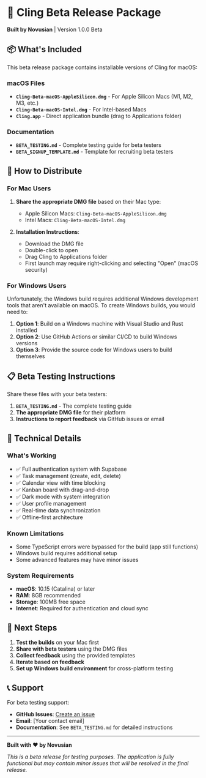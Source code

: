 # 🚀 Cling Beta Release Package

**Built by Novusian** | Version 1.0.0 Beta

## 📦 What's Included

This beta release package contains installable versions of Cling for macOS:

### macOS Files
- **`Cling-Beta-macOS-AppleSilicon.dmg`** - For Apple Silicon Macs (M1, M2, M3, etc.)
- **`Cling-Beta-macOS-Intel.dmg`** - For Intel-based Macs
- **`Cling.app`** - Direct application bundle (drag to Applications folder)

### Documentation
- **`BETA_TESTING.md`** - Complete testing guide for beta testers
- **`BETA_SIGNUP_TEMPLATE.md`** - Template for recruiting beta testers

## 🎯 How to Distribute

### For Mac Users
1. **Share the appropriate DMG file** based on their Mac type:
   - Apple Silicon Macs: `Cling-Beta-macOS-AppleSilicon.dmg`
   - Intel Macs: `Cling-Beta-macOS-Intel.dmg`

2. **Installation Instructions**:
   - Download the DMG file
   - Double-click to open
   - Drag Cling to Applications folder
   - First launch may require right-clicking and selecting "Open" (macOS security)

### For Windows Users
Unfortunately, the Windows build requires additional Windows development tools that aren't available on macOS. To create Windows builds, you would need to:

1. **Option 1**: Build on a Windows machine with Visual Studio and Rust installed
2. **Option 2**: Use GitHub Actions or similar CI/CD to build Windows versions
3. **Option 3**: Provide the source code for Windows users to build themselves

## 📋 Beta Testing Instructions

Share these files with your beta testers:

1. **`BETA_TESTING.md`** - The complete testing guide
2. **The appropriate DMG file** for their platform
3. **Instructions to report feedback** via GitHub issues or email

## 🔧 Technical Details

### What's Working
- ✅ Full authentication system with Supabase
- ✅ Task management (create, edit, delete)
- ✅ Calendar view with time blocking
- ✅ Kanban board with drag-and-drop
- ✅ Dark mode with system integration
- ✅ User profile management
- ✅ Real-time data synchronization
- ✅ Offline-first architecture

### Known Limitations
- Some TypeScript errors were bypassed for the build (app still functions)
- Windows build requires additional setup
- Some advanced features may have minor issues

### System Requirements
- **macOS**: 10.15 (Catalina) or later
- **RAM**: 8GB recommended
- **Storage**: 100MB free space
- **Internet**: Required for authentication and cloud sync

## 🚀 Next Steps

1. **Test the builds** on your Mac first
2. **Share with beta testers** using the DMG files
3. **Collect feedback** using the provided templates
4. **Iterate based on feedback**
5. **Set up Windows build environment** for cross-platform testing

## 📞 Support

For beta testing support:
- **GitHub Issues**: [Create an issue](https://github.com/sabiqsabry/Cling/issues)
- **Email**: [Your contact email]
- **Documentation**: See `BETA_TESTING.md` for detailed instructions

---

**Built with ❤️ by Novusian**

*This is a beta release for testing purposes. The application is fully functional but may contain minor issues that will be resolved in the final release.*

